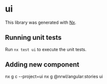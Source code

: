 # ui

This library was generated with [Nx](https://nx.dev).

## Running unit tests

Run `nx test ui` to execute the unit tests.

## Adding new component

nx g c <component-name> --project=ui
nx g @nrwl/angular:stories ui
